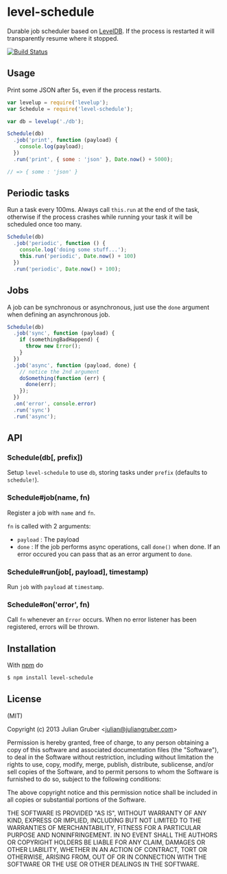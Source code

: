 # level-schedule

Durable job scheduler based on [LevelDB](https://github.com/rvagg/node-levelup).
If the process is restarted it will transparently resume where it stopped.

[![Build Status](https://travis-ci.org/juliangruber/level-schedule.png?branch=master)](https://travis-ci.org/juliangruber/level-schedule)

## Usage

Print some JSON after 5s, even if the process restarts.

```js
var levelup = require('levelup');
var Schedule = require('level-schedule');

var db = levelup('./db');

Schedule(db)
  .job('print', function (payload) {
    console.log(payload);
  })
  .run('print', { some : 'json' }, Date.now() + 5000);

// => { some : 'json' }
```

## Periodic tasks

Run a task every 100ms. Always call `this.run` at the end of the task,
otherwise if the process crashes while running your task it will be
scheduled once too many.

```js
Schedule(db)
  .job('periodic', function () {
    console.log('doing some stuff...');
    this.run('periodic', Date.now() + 100)
  })
  .run('periodic', Date.now() + 100);
```

## Jobs

A job can be synchronous or asynchronous, just use the `done` argument when
defining an asynchronous job.

```js
Schedule(db)
  .job('sync', function (payload) {
    if (somethingBadHappend) {
      throw new Error();
    }
  })
  .job('async', function (payload, done) {
    // notice the 2nd argument
    doSomething(function (err) {
      done(err);
    });
  })
  .on('error', console.error)
  .run('sync')
  .run('async');
```

## API

### Schedule(db[, prefix])

Setup `level-schedule` to use `db`, storing tasks under `prefix`
(defaults to `schedule!`).

### Schedule#job(name, fn)

Register a job with `name` and `fn`.

`fn` is called with 2 arguments:

* `payload` : The payload
* `done` : If the job performs async operations, call `done()` when done. If
an error occured you can pass that as an error argument to `done`.

### Schedule#run(job[, payload], timestamp)

Run `job` with `payload` at `timestamp`.

### Schedule#on('error', fn)

Call `fn` whenever an `Error` occurs. When no error listener has been
registered, errors will be thrown.

## Installation

With [npm](http://npmjs.org) do

```bash
$ npm install level-schedule
```

## License

(MIT)

Copyright (c) 2013 Julian Gruber &lt;julian@juliangruber.com&gt;

Permission is hereby granted, free of charge, to any person obtaining a copy of
this software and associated documentation files (the "Software"), to deal in
the Software without restriction, including without limitation the rights to
use, copy, modify, merge, publish, distribute, sublicense, and/or sell copies
of the Software, and to permit persons to whom the Software is furnished to do
so, subject to the following conditions:

The above copyright notice and this permission notice shall be included in all
copies or substantial portions of the Software.

THE SOFTWARE IS PROVIDED "AS IS", WITHOUT WARRANTY OF ANY KIND, EXPRESS OR
IMPLIED, INCLUDING BUT NOT LIMITED TO THE WARRANTIES OF MERCHANTABILITY,
FITNESS FOR A PARTICULAR PURPOSE AND NONINFRINGEMENT. IN NO EVENT SHALL THE
AUTHORS OR COPYRIGHT HOLDERS BE LIABLE FOR ANY CLAIM, DAMAGES OR OTHER
LIABILITY, WHETHER IN AN ACTION OF CONTRACT, TORT OR OTHERWISE, ARISING FROM,
OUT OF OR IN CONNECTION WITH THE SOFTWARE OR THE USE OR OTHER DEALINGS IN THE
SOFTWARE.
